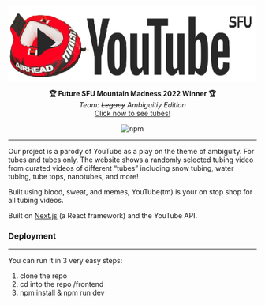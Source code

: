 <p align="center">
  <img src="./frontend/public/youtube.png" alt="Legacy Edition" height="150" />
</p>
<p align="center">
  <strong>🏆 Future SFU Mountain Madness 2022 Winner 🏆</strong></br>
  <em>Team:  <s>Legacy</s> Ambiguitiy Edition</em></br>
  <a href="https://leaf.flortz.vercel.app/" target="_blaank">Click now to see tubes!</a>
</p>
<p align="center">
<img alt="npm" src="https://img.shields.io/npm/v/npm" />
</p>

---
Our project is a parody of YouTube as a play on the theme of ambiguity. For tubes and tubes only. The website shows a randomly selected tubing video from curated videos of different “tubes” including snow tubing, water tubing, tube tops, nanotubes, and more! 

Built using blood, sweat, and memes, YouTube(tm) is your on stop shop for all tubing videos.

Built on [Next.js](https://nextjs.org/) (a React framework) and the YouTube API.

### Deployment

---

You can run it in 3 very easy steps:

1.  clone the repo
2.  cd into the repo /frontend
3.  npm install & npm run dev
